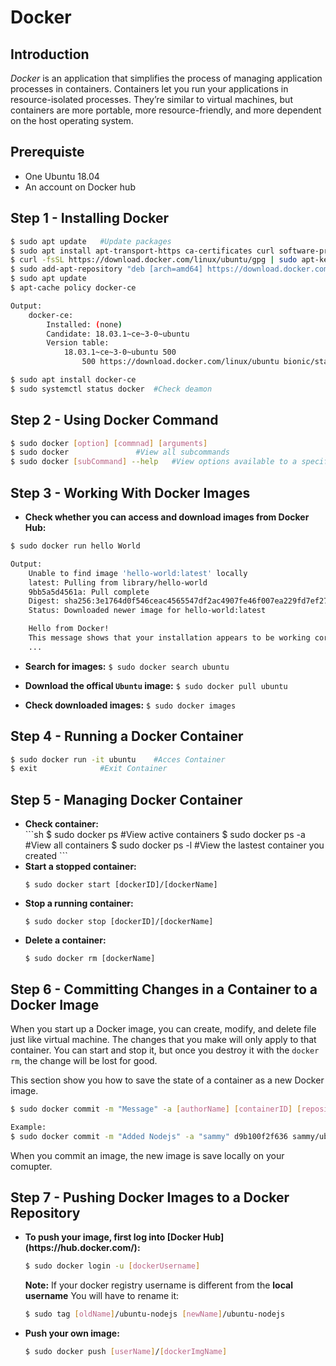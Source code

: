 # Docker 

## Introduction

*Docker* is an application that simplifies the process of managing application processes in containers. Containers let you run your applications in resource-isolated processes. They’re similar to virtual machines, but containers are more portable, more resource-friendly, and more dependent on the host operating system.

## Prerequiste

- One Ubuntu 18.04
- An account on Docker hub

## Step 1 - Installing Docker

```sh
$ sudo apt update 	#Update packages
$ sudo apt install apt-transport-https ca-certificates curl software-properties-common
$ curl -fsSL https://download.docker.com/linux/ubuntu/gpg | sudo apt-key add -
$ sudo add-apt-repository "deb [arch=amd64] https://download.docker.com/linux/ubuntu bionic stable"
$ sudo apt update
$ apt-cache policy docker-ce

Output:
	docker-ce:
 		Installed: (none)
  		Candidate: 18.03.1~ce~3-0~ubuntu
  		Version table:
     		18.03.1~ce~3-0~ubuntu 500
        		500 https://download.docker.com/linux/ubuntu bionic/stable amd64 Packages

$ sudo apt install docker-ce
$ sudo systemctl status docker 	#Check deamon 

```

## Step 2 - Using Docker Command 

```sh
$ sudo docker [option] [commnad] [arguments]
$ sudo docker 				#View all subcommands
$ sudo docker [subCommand] --help 	#View options available to a specific command
```

## Step 3 - Working With Docker Images

- **Check whether you can access and download images from Docker Hub:**

```sh
$ sudo docker run hello World

Output:
	Unable to find image 'hello-world:latest' locally
	latest: Pulling from library/hello-world
	9bb5a5d4561a: Pull complete
	Digest: sha256:3e1764d0f546ceac4565547df2ac4907fe46f007ea229fd7ef2718514bcec35d
	Status: Downloaded newer image for hello-world:latest

	Hello from Docker!
	This message shows that your installation appears to be working correctly.
	...
```
- **Search for images:**
`$ sudo docker search ubuntu`


- **Download the offical `Ubuntu` image:**
`$ sudo docker pull ubuntu`

- **Check downloaded images:**
`$ sudo docker images `

## Step 4 - Running a Docker Container

```sh
$ sudo docker run -it ubuntu 	#Acces Container
$ exit 				#Exit Container
```

## Step 5 - Managing Docker Container
<ul>

<li><b>Check container: </b></li>
```sh
$ sudo docker ps 	#View active containers
$ sudo docker ps -a 	#View all containers
$ sudo docker ps -l 	#View the lastest container you created
```
<li><b>Start a stopped container:</b></li>

`$ sudo docker start [dockerID]/[dockerName]`

<li><b>Stop a running container:</b></li>

`$ sudo docker stop [dockerID]/[dockerName]`

<li><b>Delete a container:</b></li>

`$ sudo docker rm [dockerName]`
</ul>

## Step 6 - Committing Changes in a Container to a Docker Image

When you start up a Docker image, you can create, modify, and delete file just like virtual machine. The changes that you make will only apply to that container. You can start and stop it, but once you destroy it with the `docker rm`, the change will be lost for good.


This section show you how to save the state of a container as a new Docker image.

```sh
$ sudo docker commit -m "Message" -a [authorName] [containerID] [repository]/[newImgName]

Example:
$ sudo docker commit -m "Added Nodejs" -a "sammy" d9b100f2f636 sammy/ubuntu-nodejs
```

When you commit an image, the new image is save locally on your comupter.

## Step 7 - Pushing Docker Images to a Docker Repository

<ul>

<li><b> To push your image, first log into [Docker Hub](https://hub.docker.com/): </b></li>

```sh
$ sudo docker login -u [dockerUsername]
```
 **Note:** If your docker registry username is different from the **local username** You will have to rename it:
```sh
$ sudo tag [oldName]/ubuntu-nodejs [newName]/ubuntu-nodejs
```

<li><b> Push your own image: </b></li>

```sh 
$ sudo docker push [userName]/[dockerImgName]
```